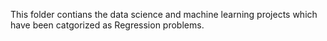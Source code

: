 This folder contians the data science and machine learning projects which have been catgorized as Regression problems.
